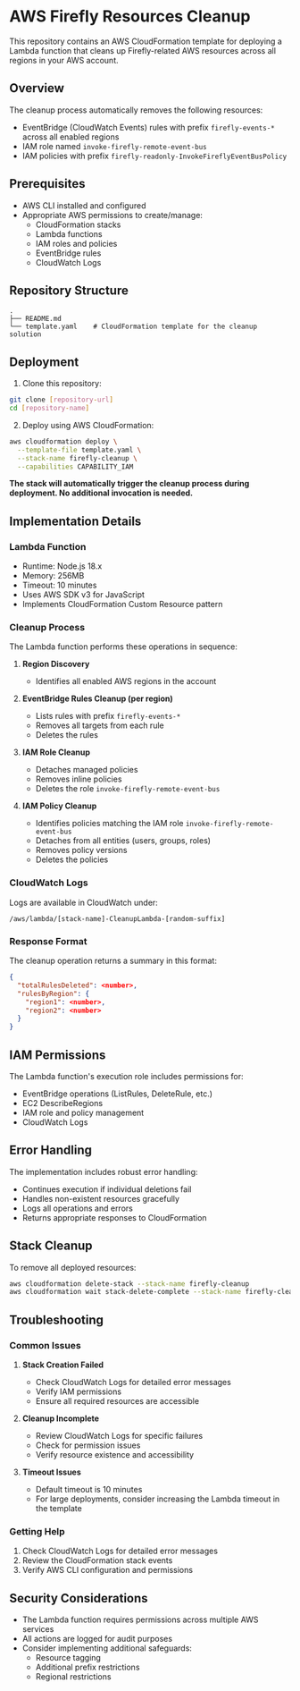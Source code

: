 # AWS Firefly Resources Cleanup

This repository contains an AWS CloudFormation template for deploying a Lambda function that cleans up Firefly-related AWS resources across all regions in your AWS account.

## Overview

The cleanup process automatically removes the following resources:
- EventBridge (CloudWatch Events) rules with prefix `firefly-events-*` across all enabled regions
- IAM role named `invoke-firefly-remote-event-bus`
- IAM policies with prefix `firefly-readonly-InvokeFireflyEventBusPolicy`

## Prerequisites

- AWS CLI installed and configured
- Appropriate AWS permissions to create/manage:
  - CloudFormation stacks
  - Lambda functions
  - IAM roles and policies
  - EventBridge rules
  - CloudWatch Logs

## Repository Structure

```
.
├── README.md
└── template.yaml    # CloudFormation template for the cleanup solution
```

## Deployment

1. Clone this repository:
```bash
git clone [repository-url]
cd [repository-name]
```

2. Deploy using AWS CloudFormation:
```bash
aws cloudformation deploy \
  --template-file template.yaml \
  --stack-name firefly-cleanup \
  --capabilities CAPABILITY_IAM
```

**The stack will automatically trigger the cleanup process during deployment. No additional invocation is needed.**

## Implementation Details

### Lambda Function

- Runtime: Node.js 18.x
- Memory: 256MB
- Timeout: 10 minutes
- Uses AWS SDK v3 for JavaScript
- Implements CloudFormation Custom Resource pattern

### Cleanup Process

The Lambda function performs these operations in sequence:

1. **Region Discovery**
   - Identifies all enabled AWS regions in the account

2. **EventBridge Rules Cleanup (per region)**
   - Lists rules with prefix `firefly-events-*`
   - Removes all targets from each rule
   - Deletes the rules

3. **IAM Role Cleanup**
   - Detaches managed policies
   - Removes inline policies
   - Deletes the role `invoke-firefly-remote-event-bus`

4. **IAM Policy Cleanup**
   - Identifies policies matching the IAM role `invoke-firefly-remote-event-bus`
   - Detaches from all entities (users, groups, roles)
   - Removes policy versions
   - Deletes the policies

### CloudWatch Logs

Logs are available in CloudWatch under:
```
/aws/lambda/[stack-name]-CleanupLambda-[random-suffix]
```

### Response Format

The cleanup operation returns a summary in this format:
```json
{
  "totalRulesDeleted": <number>,
  "rulesByRegion": {
    "region1": <number>,
    "region2": <number>
  }
}
```

## IAM Permissions

The Lambda function's execution role includes permissions for:
- EventBridge operations (ListRules, DeleteRule, etc.)
- EC2 DescribeRegions
- IAM role and policy management
- CloudWatch Logs

## Error Handling

The implementation includes robust error handling:
- Continues execution if individual deletions fail
- Handles non-existent resources gracefully
- Logs all operations and errors
- Returns appropriate responses to CloudFormation

## Stack Cleanup

To remove all deployed resources:
```bash
aws cloudformation delete-stack --stack-name firefly-cleanup
aws cloudformation wait stack-delete-complete --stack-name firefly-cleanup
```

## Troubleshooting

### Common Issues

1. **Stack Creation Failed**
   - Check CloudWatch Logs for detailed error messages
   - Verify IAM permissions
   - Ensure all required resources are accessible

2. **Cleanup Incomplete**
   - Review CloudWatch Logs for specific failures
   - Check for permission issues
   - Verify resource existence and accessibility

3. **Timeout Issues**
   - Default timeout is 10 minutes
   - For large deployments, consider increasing the Lambda timeout in the template

### Getting Help

1. Check CloudWatch Logs for detailed error messages
2. Review the CloudFormation stack events
3. Verify AWS CLI configuration and permissions

## Security Considerations

- The Lambda function requires permissions across multiple AWS services
- All actions are logged for audit purposes
- Consider implementing additional safeguards:
  - Resource tagging
  - Additional prefix restrictions
  - Regional restrictions